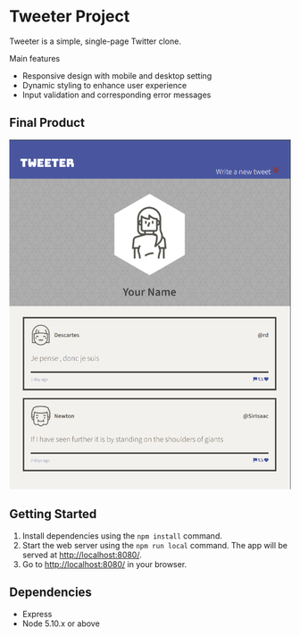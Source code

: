 # Tweeter Project

Tweeter is a simple, single-page Twitter clone.


Main features
- Responsive design with mobile and desktop setting
- Dynamic styling to enhance user experience
- Input validation and corresponding error messages

## Final Product

!["Mobile format main page"](https://github.com/amurrai/tweeter/blob/master/docs/mobile-page.png)

## Getting Started

1. Install dependencies using the `npm install` command.
2. Start the web server using the `npm run local` command. The app will be served at <http://localhost:8080/>.
3. Go to <http://localhost:8080/> in your browser.

## Dependencies

- Express
- Node 5.10.x or above
